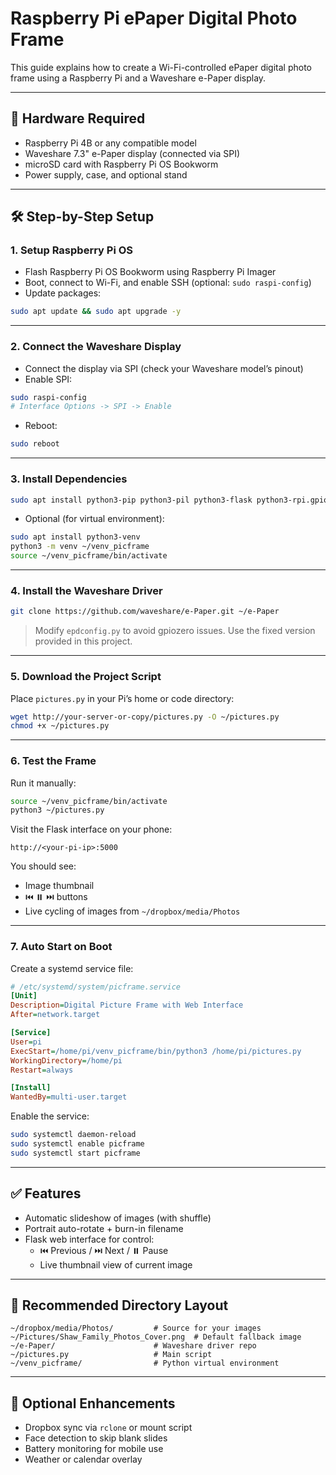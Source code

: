 # Raspberry Pi ePaper Digital Photo Frame

This guide explains how to create a Wi-Fi-controlled ePaper digital photo frame using a Raspberry Pi and a Waveshare e-Paper display.

---

## 🧰 Hardware Required

- Raspberry Pi 4B or any compatible model
- Waveshare 7.3" e-Paper display (connected via SPI)
- microSD card with Raspberry Pi OS Bookworm
- Power supply, case, and optional stand

---

## 🛠️ Step-by-Step Setup

### 1. Setup Raspberry Pi OS

- Flash Raspberry Pi OS Bookworm using Raspberry Pi Imager
- Boot, connect to Wi-Fi, and enable SSH (optional: `sudo raspi-config`)
- Update packages:

```bash
sudo apt update && sudo apt upgrade -y
```

---

### 2. Connect the Waveshare Display

- Connect the display via SPI (check your Waveshare model’s pinout)
- Enable SPI:

```bash
sudo raspi-config
# Interface Options -> SPI -> Enable
```

- Reboot:

```bash
sudo reboot
```

---

### 3. Install Dependencies

```bash
sudo apt install python3-pip python3-pil python3-flask python3-rpi.gpio git -y
```

- Optional (for virtual environment):

```bash
sudo apt install python3-venv
python3 -m venv ~/venv_picframe
source ~/venv_picframe/bin/activate
```

---

### 4. Install the Waveshare Driver

```bash
git clone https://github.com/waveshare/e-Paper.git ~/e-Paper
```

> Modify `epdconfig.py` to avoid gpiozero issues. Use the fixed version provided in this project.

---

### 5. Download the Project Script

Place `pictures.py` in your Pi’s home or code directory:

```bash
wget http://your-server-or-copy/pictures.py -O ~/pictures.py
chmod +x ~/pictures.py
```

---

### 6. Test the Frame

Run it manually:

```bash
source ~/venv_picframe/bin/activate
python3 ~/pictures.py
```

Visit the Flask interface on your phone:

```
http://<your-pi-ip>:5000
```

You should see:
- Image thumbnail
- ⏮️ ⏸️ ⏭️ buttons
- Live cycling of images from `~/dropbox/media/Photos`

---

### 7. Auto Start on Boot

Create a systemd service file:

```ini
# /etc/systemd/system/picframe.service
[Unit]
Description=Digital Picture Frame with Web Interface
After=network.target

[Service]
User=pi
ExecStart=/home/pi/venv_picframe/bin/python3 /home/pi/pictures.py
WorkingDirectory=/home/pi
Restart=always

[Install]
WantedBy=multi-user.target
```

Enable the service:

```bash
sudo systemctl daemon-reload
sudo systemctl enable picframe
sudo systemctl start picframe
```

---

## ✅ Features

- Automatic slideshow of images (with shuffle)
- Portrait auto-rotate + burn-in filename
- Flask web interface for control:
  - ⏮️ Previous / ⏭️ Next / ⏸️ Pause
  - Live thumbnail view of current image

---

## 📂 Recommended Directory Layout

```
~/dropbox/media/Photos/         # Source for your images
~/Pictures/Shaw_Family_Photos_Cover.png  # Default fallback image
~/e-Paper/                      # Waveshare driver repo
~/pictures.py                   # Main script
~/venv_picframe/                # Python virtual environment
```

---

## 🧩 Optional Enhancements

- Dropbox sync via `rclone` or mount script
- Face detection to skip blank slides
- Battery monitoring for mobile use
- Weather or calendar overlay
